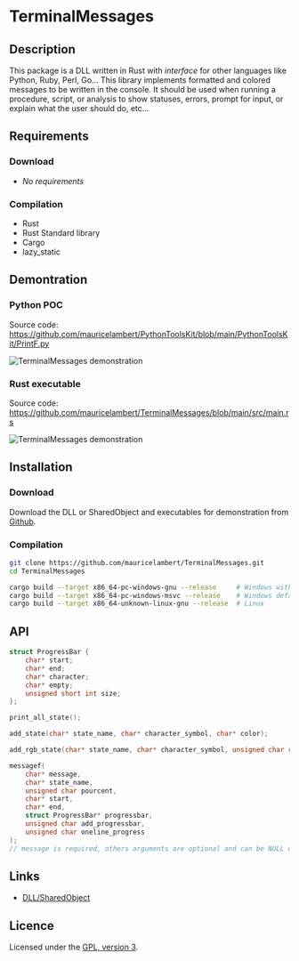 # TerminalMessages

## Description

This package is a DLL written in Rust with *interface* for other languages like Python, Ruby, Perl, Go... This library implements formatted and colored messages to be written in the console. It should be used when running a procedure, script, or analysis to show statuses, errors, prompt for input, or explain what the user should do, etc...

## Requirements

### Download

 - *No requirements*

### Compilation

 - Rust
 - Rust Standard library
 - Cargo
 - lazy_static

## Demontration

### Python POC

Source code: https://github.com/mauricelambert/PythonToolsKit/blob/main/PythonToolsKit/PrintF.py

![TerminalMessages demonstration](https://mauricelambert.github.io/info/python/code/PythonToolsKit/PrintF_demo.png "TerminalMessages demonstration")

### Rust executable

Source code: https://github.com/mauricelambert/TerminalMessages/blob/main/src/main.rs

![TerminalMessages demonstration](https://mauricelambert.github.io/info/rust/code/TerminalMessagesExecutableLinux.png "TerminalMessages demonstration")

## Installation

### Download

Download the DLL or SharedObject and executables for demonstration from [Github](https://github.com/mauricelambert/TerminalMessages/releases/latest/).

### Compilation

```bash
git clone https://github.com/mauricelambert/TerminalMessages.git
cd TerminalMessages

cargo build --target x86_64-pc-windows-gnu --release     # Windows with GNU requirements
cargo build --target x86_64-pc-windows-msvc --release    # Windows default
cargo build --target x86_64-unknown-linux-gnu --release  # Linux
```

## API

```c
struct ProgressBar {
    char* start;
    char* end;
    char* character;
    char* empty;
    unsigned short int size;
};

print_all_state();

add_state(char* state_name, char* character_symbol, char* color);

add_rgb_state(char* state_name, char* character_symbol, unsigned char red, unsigned char green, unsigned char blue);

messagef(
    char* message,
    char* state_name,
    unsigned char pourcent,
    char* start,
    char* end,
    struct ProgressBar* progressbar,
    unsigned char add_progressbar,
    unsigned char oneline_progress
);
// message is required, others arguments are optional and can be NULL or 0
```

## Links

 - [DLL/SharedObject](https://github.com/mauricelambert/TerminalMessages/releases/latest/)

## Licence

Licensed under the [GPL, version 3](https://www.gnu.org/licenses/).
